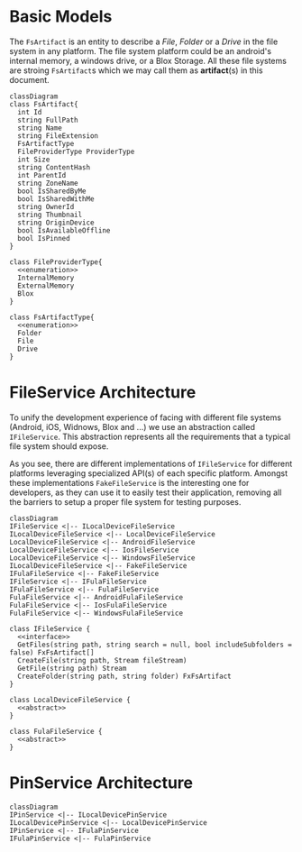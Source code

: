 # Basic Models
The `FsArtifact` is an entity to describe a *File*, *Folder* or a *Drive* in the file system in any platform. The file system platform could be an android's internal memory, a windows drive, or a Blox Storage. All these file systems are stroing `FsArtifact`s which we may call them as **artifact**(s) in this document.
```mermaid
classDiagram
class FsArtifact{
  int Id
  string FullPath
  string Name
  string FileExtension
  FsArtifactType
  FileProviderType ProviderType
  int Size
  string ContentHash
  int ParentId
  string ZoneName
  bool IsSharedByMe
  bool IsSharedWithMe
  string OwnerId
  string Thumbnail
  string OriginDevice
  bool IsAvailableOffline
  bool IsPinned
}

class FileProviderType{
  <<enumeration>>
  InternalMemory
  ExternalMemory
  Blox
}

class FsArtifactType{
  <<enumeration>>
  Folder
  File
  Drive
}
```

# FileService Architecture
To unify the development experience of facing with different file systems (Android, iOS, Widnows, Blox and ...) we use an abstraction called `IFileService`. This abstraction represents all the requirements that a typical file system should expose.

As you see, there are different implementations of `IFileService` for different platforms leveraging specialized API(s) of each specific platform.
Amongst these implementations `FakeFileService` is the interesting one for developers, as they can use it to easily test their application, removing all the barriers to setup a proper file system for testing purposes.
```mermaid
classDiagram
IFileService <|-- ILocalDeviceFileService
ILocalDeviceFileService <|-- LocalDeviceFileService
LocalDeviceFileService <|-- AndroidFileService
LocalDeviceFileService <|-- IosFileService
LocalDeviceFileService <|-- WindowsFileService
ILocalDeviceFileService <|-- FakeFileService
IFulaFileService <|-- FakeFileService
IFileService <|-- IFulaFileService
IFulaFileService <|-- FulaFileService
FulaFileService <|-- AndroidFulaFileService
FulaFileService <|-- IosFulaFileService
FulaFileService <|-- WindowsFulaFileService

class IFileService {
  <<interface>>
  GetFiles(string path, string search = null, bool includeSubfolders = false) FxFsArtifact[]
  CreateFile(string path, Stream fileStream)
  GetFile(string path) Stream
  CreateFolder(string path, string folder) FxFsArtifact
}

class LocalDeviceFileService {
  <<abstract>>
}

class FulaFileService {
  <<abstract>>
}
```
# PinService Architecture
```mermaid
classDiagram
IPinService <|-- ILocalDevicePinService
ILocalDevicePinService <|-- LocalDevicePinService
IPinService <|-- IFulaPinService
IFulaPinService <|-- FulaPinService
```

